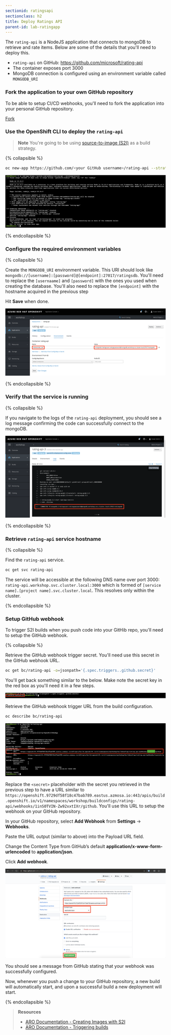 ```yaml
---
sectionid: ratingsapi
sectionclass: h2
title: Deploy Ratings API
parent-id: lab-ratingapp
---
```


The `rating-api` is a NodeJS application that connects to mongoDB to retrieve and rate items. Below are some of the details that you'll need to deploy this.

- `rating-api` on GitHub: <https://github.com/microsoft/rating-api>
- The container exposes port 3000
- MongoDB connection is configured using an environment variable called `MONGODB_URI`

### Fork the application to your own GitHub repository

To be able to setup CI/CD webhooks, you'll need to fork the application into your personal GitHub repository.

<a class="github-button" href="https://github.com/microsoft/rating-api/fork" data-icon="octicon-repo-forked" data-size="large" aria-label="Fork microsoft/rating-api on GitHub">Fork</a>

### Use the OpenShift CLI to deploy the `rating-api`

> **Note** You're going to be using [source-to-image (S2I)](#source-to-image-s2i) as a build strategy.

{% collapsible %}

```sh
oc new-app https://github.com/<your GitHub username>/rating-api --strategy=source
```

![Create rating-api using oc cli](media/oc-newapp-ratingapi.png)

{% endcollapsible %}

### Configure the required environment variables

{% collapsible %}

Create the `MONGODB_URI` environment variable. This URI should look like `mongodb://[username]:[password]@[endpoint]:27017/ratingsdb`. You'll need to replace the `[usernaame]` and `[password]` with the ones you used when creating the database. You'll also need to replace the `[endpoint]` with the hostname acquired in the previous step

Hit **Save** when done.

![Create a MONGODB_URI environment variable](media/rating-api-envvars.png)

{% endcollapsible %}

### Verify that the service is running

{% collapsible %}

If you navigate to the logs of the `rating-api` deployment, you should see a log message confirming the code can successfully connect to the mongoDB.

![Verify mongoDB connection](media/rating-api-working.png)

{% endcollapsible %}

### Retrieve `rating-api` service hostname

{% collapsible %}

Find the `rating-api` service.

```sh
oc get svc rating-api
```

The service will be accessible at the following DNS name over port 3000: `rating-api.workshop.svc.cluster.local:3000` which is formed of `[service name].[project name].svc.cluster.local`. This resolves only within the cluster.

{% endcollapsible %}

### Setup GitHub webhook

To trigger S2I builds when you push code into your GitHib repo, you'll need to setup the GitHub webhook.

{% collapsible %}

Retrieve the GitHub webhook trigger secret. You'll need use this secret in the GitHub webhook URL.

```sh
oc get bc/rating-api -o=jsonpath='{.spec.triggers..github.secret}'
```

You'll get back something similar to the below. Make note the secret key in the red box as you'll need it in a few steps.

![Rating API GitHub trigger secret](media/rating-api-github-secret.png)

Retrieve the GitHub webhook trigger URL from the build configuration.

```sh
oc describe bc/rating-api
```

![Rating API GitHub trigger url](media/rating-api-github-webhook-url.png)

Replace the `<secret>` placeholder with the secret you retrieved in the previous step to have a URL similar to `https://openshift.9729df58f18c47bab789.eastus.azmosa.io:443/apis/build.openshift.io/v1/namespaces/workshop/buildconfigs/rating-api/webhooks/1inS0TVIN-Zw92xxtIXr/github`. You'll use this URL to setup the webhook on your GitHub repository.

In your GitHub repository, select **Add Webhook** from **Settings** → **Webhooks**.

Paste the URL output (similar to above) into the Payload URL field.

Change the Content Type from GitHub’s default **application/x-www-form-urlencoded** to **application/json**.

Click **Add webhook**.

![GitHub add webhook](media/rating-api-github-addwebhook.png)

You should see a message from GitHub stating that your webhook was successfully configured.

Now, whenever you push a change to your GitHub repository, a new build will automatically start, and upon a successful build a new deployment will start.

{% endcollapsible %}

> **Resources**
> * [ARO Documentation - Creating Images with S2I](https://docs.openshift.com/aro/creating_images/s2i.html)
> * [ARO Documentation - Triggering builds](https://docs.openshift.com/aro/dev_guide/builds/triggering_builds.html)
